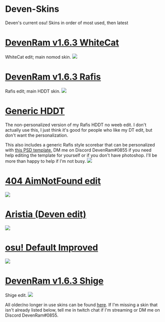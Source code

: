 # Deven-Skins
Deven's current osu! Skins in order of most used, then latest

# [DevenRam v1.6.3 WhiteCat](https://drive.google.com/uc?export=download&id=1XFJ1L14FAFSqLWy5ezJwpBizuEC8am3l)
WhiteCat edit; main nomod skin.
![](https://osu.ppy.sh/ss/15415652/dfb1)

# [DevenRam v1.6.3 Rafis](https://drive.google.com/uc?export=download&id=14fhcQ8-9ehcb0tcx_o2CPBcPLpQJxCVo)
Rafis edit; main HDDT skin.
![](https://osu.ppy.sh/ss/15180097/d712)

# [Generic HDDT](https://drive.google.com/uc?export=download&id=1FaAFZQozLmhfTD9uQW0CvIgv7p3-T9fH)
The non-personalized version of my Rafis HDDT no weeb edit.  I don't actually use this, I just think it's good for people who like my DT edit, but don't want the personalization.

This also includes a generic Rafis style scorebar that can be personalized with [this PSD template.](https://drive.google.com/uc?export=download&id=1b934NqrD43_Ifdo9wAi8a_d3gUy9i1kh) DM me on Discord DevenRam#0855 if you need help editing the template for yourself or if you don't have photoshop.  I'll be more than happy to help if I'm not busy.
![](https://osu.ppy.sh/ss/15180085/ea3d)

# [404 AimNotFound edit](https://drive.google.com/uc?export=download&id=1L6no-vziFw-gDa0HCXTR3qiYV-4GPenA)
![](https://osu.ppy.sh/ss/15471352/b7a1)

# [Aristia (Deven edit)](https://drive.google.com/uc?export=download&id=1aP2RgYdE3cQRxlBLweDFaPcyQQsiHZT7)
![](https://osu.ppy.sh/ss/15471336/b29c)

# [osu! Default Improved](https://drive.google.com/uc?export=download&id=1ft-YVLo0HmX37M2hWXsw1fEjEz8wMO6U)
![](https://osu.ppy.sh/ss/15471333/66f7)

# [DevenRam v1.6.3 Shige](https://drive.google.com/uc?export=download&id=1KxFhB1uOKEbq5gJYHhaOgbKHaSRo4S8x)
Shige edit.
![](https://osu.ppy.sh/ss/15118197/199d)

All older/no longer in use skins can be found [here](https://github.com/DevenRam/Deven-Skins-Old/blob/master/README.md).  If I'm missing a skin that isn't already listed below, tell me in twitch chat if I'm streaming or DM me on Discord DevenRam#0855.
